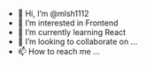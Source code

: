 - 👋 Hi, I’m @mlsh1112
- 👀 I’m interested in Frontend
- 🌱 I’m currently learning React
- 💞️ I’m looking to collaborate on ...
- 📫 How to reach me ...

<!---
mlsh1112/mlsh1112 is a ✨ special ✨ repository because its `README.md` (this file) appears on your GitHub profile.
You can click the Preview link to take a look at your changes.
--->
